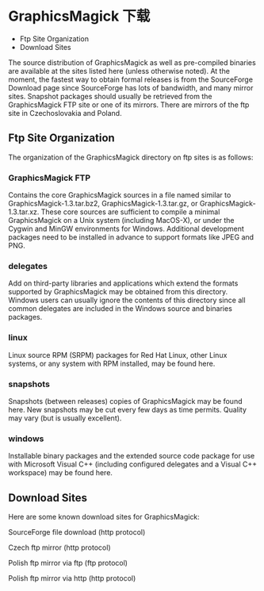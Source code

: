 # GraphicsMagick 下载

- Ftp Site Organization
- Download Sites

The source distribution of GraphicsMagick as well as pre-compiled binaries are available at the sites listed here (unless otherwise noted). At the moment, the fastest way to obtain formal releases is from the SourceForge Download page since SourceForge has lots of bandwidth, and many mirror sites. Snapshot packages should usually be retrieved from the GraphicsMagick FTP site or one of its mirrors. There are mirrors of the ftp site in Czechoslovakia and Poland.

## Ftp Site Organization

The organization of the GraphicsMagick directory on ftp sites is as follows:

### GraphicsMagick FTP

Contains the core GraphicsMagick sources in a file named similar to GraphicsMagick-1.3.tar.bz2, GraphicsMagick-1.3.tar.gz, or GraphicsMagick-1.3.tar.xz. These core sources are sufficient to compile a minimal GraphicsMagick on a Unix system (including MacOS-X), or under the Cygwin and MinGW environments for Windows. Additional development packages need to be installed in advance to support formats like JPEG and PNG.

### delegates

Add on third-party libraries and applications which extend the formats supported by GraphicsMagick may be obtained from this directory. Windows users can usually ignore the contents of this directory since all common delegates are included in the Windows source and binaries packages.

### linux

Linux source RPM (SRPM) packages for Red Hat Linux, other Linux systems, or any system with RPM installed, may be found here.

### snapshots

Snapshots (between releases) copies of GraphicsMagick may be found here. New snapshots may be cut every few days as time permits. Quality may vary (but is usually excellent).

### windows

Installable binary packages and the extended source code package for use with Microsoft Visual C++ (including configured delegates and a Visual C++ workspace) may be found here.

## Download Sites

Here are some known download sites for GraphicsMagick:

SourceForge file download (http protocol)

Czech ftp mirror (http protocol)

Polish ftp mirror via ftp (ftp protocol)

Polish ftp mirror via http (http protocol)